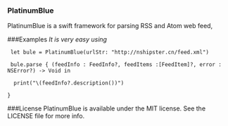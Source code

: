 ### PlatinumBlue

PlatinumBlue is a swift framework for parsing RSS and Atom web feed,

###Examples
*It is very easy using*

` let bule = PlatinumBlue(urlStr: "http://nshipster.cn/feed.xml")`

 ` bule.parse { (feedInfo : FeedInfo?, feedItems :[FeedItem]?, error : NSError?) -> Void in`
  
      print("\(feedInfo?.description())")
  `}`
        
###License
PlatinumBlue is available under the MIT license. See the LICENSE file for more info.
